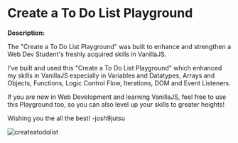# Create a To Do List Playground

**Description:**

The "Create a To Do List Playground" was built to enhance and strengthen a Web Dev Student's freshly acquired skills in VanillaJS. 

I've built and used this "Create a To Do List Playground" which enhanced my skills in VanillaJS especially in Variables and Datatypes, Arrays and Objects, Functions, Logic Control Flow, Iterations, DOM and Event Listeners.

If you are new in Web Development and learning VanillaJS, feel free to use this Playground too, so you can also level up your skills to greater heights!

Wishing you the all the best! 
-josh9jutsu

![createatodolist](https://github.com/joshilagan/createatodolist/assets/131636608/a56d5939-b324-4d5e-8be3-bb41ced5a1df)

